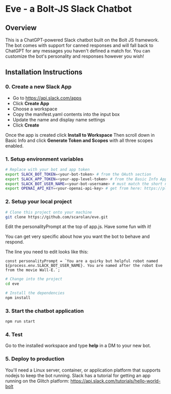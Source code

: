 # Eve - a Bolt-JS Slack Chatbot

## Overview
This is a ChatGPT-powered Slack chatbot built on the Bolt JS framework. The bot comes with support for canned responses and will fall back to ChatGPT for any messages you haven't defined a match for. You can customize the bot's personality and responses however you wish!

## Installation Instructions

### 0. Create a new Slack App

- Go to https://api.slack.com/apps
- Click **Create App**
- Choose a workspace
- Copy the manifest.yaml contents into the input box
- Update the name and display name settings
- Click **Create**

Once the app is created click **Install to Workspace** 
Then scroll down in Basic Info and click **Generate Token and Scopes** with all three scopes enabled.

### 1. Setup environment variables

```zsh
# Replace with your bot and app token
export SLACK_BOT_TOKEN=<your-bot-token> # from the OAuth section
export SLACK_APP_TOKEN=<your-app-level-token> # from the Basic Info App Token Section
export SLACK_BOT_USER_NAME=<your-bot-username> # must match the short name of your bot user
export OPENAI_API_KEY=<your-openai-api-key> # get from here: https://platform.openai.com/account/api-keys
```

### 2. Setup your local project

```zsh
# Clone this project onto your machine
git clone https://github.com/scarolan/eve.git
```

Edit the personalityPrompt at the top of app.js. Have some fun with it! 

You can get very specific about how you want the bot to behave and respond. 

The line you need to edit looks like this: 
```
const personalityPrompt = `You are a quirky but helpful robot named ${process.env.SLACK_BOT_USER_NAME}. You are named after the robot Eve from the movie Wall-E.`;
```

```zsh
# Change into the project
cd eve

# Install the dependencies
npm install
```

### 3. Start the chatbot application
```zsh
npm run start
```

### 4. Test
Go to the installed workspace and type **help** in a DM to your new bot. 

### 5. Deploy to production
You'll need a Linux server, container, or application platform that supports nodejs to keep the bot running. Slack has a tutorial for getting an app running on the Glitch platform: https://api.slack.com/tutorials/hello-world-bolt